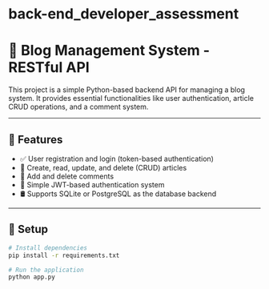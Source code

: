 # back-end_developer_assessment

# 📝 Blog Management System - RESTful API

This project is a simple Python-based backend API for managing a blog system. It provides essential functionalities like user authentication, article CRUD operations, and a comment system.

---

## 🚀 Features

- ✅ User registration and login (token-based authentication)
- 📄 Create, read, update, and delete (CRUD) articles
- 💬 Add and delete comments
- 🔐 Simple JWT-based authentication system
- 🛢️ Supports SQLite or PostgreSQL as the database backend

---

## 🔧 Setup

```bash
# Install dependencies
pip install -r requirements.txt

# Run the application
python app.py
